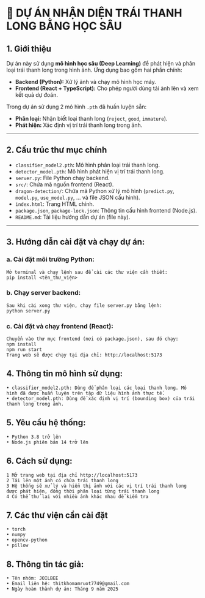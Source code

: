 # 📌 DỰ ÁN NHẬN DIỆN TRÁI THANH LONG BẰNG HỌC SÂU

## 1. Giới thiệu
Dự án này sử dụng **mô hình học sâu (Deep Learning)** để phát hiện và phân loại trái thanh long trong hình ảnh. Ứng dụng bao gồm hai phần chính:

- **Backend (Python):** Xử lý ảnh và chạy mô hình học máy.  
- **Frontend (React + TypeScript):** Cho phép người dùng tải ảnh lên và xem kết quả dự đoán.

Trong dự án sử dụng 2 mô hình `.pth` đã huấn luyện sẵn:
- **Phân loại:** Nhận biết loại thanh long (`reject`, `good`, `immature`).  
- **Phát hiện:** Xác định vị trí trái thanh long trong ảnh.

---

## 2. Cấu trúc thư mục chính
- `classifier_model2.pth`: Mô hình phân loại trái thanh long.  
- `detector_model.pth`: Mô hình phát hiện vị trí trái thanh long.  
- `server.py`: File Python chạy backend.  
- `src/`: Chứa mã nguồn frontend (React).  
- `dragon-detection/`: Chứa mã Python xử lý mô hình (`predict.py`, `model.py`, `use_model.py`, … và file JSON cấu hình).  
- `index.html`: Trang HTML chính.  
- `package.json`, `package-lock.json`: Thông tin cấu hình frontend (Node.js).  
- `README.md`: Tài liệu hướng dẫn dự án (file này).  

---

## 3. Hướng dẫn cài đặt và chạy dự án:
###    a. Cài đặt môi trường Python:
	Mở terminal và chạy lệnh sau để cài các thư viện cần thiết:
	pip install <tên_thư_viện>

###    b. Chạy server backend:
	Sau khi cài xong thư viện, chạy file server.py bằng lệnh: 
	python server.py 

###    c. Cài đặt và chạy frontend (React):
	Chuyển vào thư mục frontend (nơi có package.json), sau đó chạy: 
	npm install 
	npm run start
	Trang web sẽ được chạy tại địa chỉ: http://localhost:5173

## 4. Thông tin mô hình sử dụng:
    • classifier_model2.pth: Dùng để phân loại các loại thanh long. Mô hình đã được huấn luyện trên tập dữ liệu hình ảnh thực tế.
    • detector_model.pth: Dùng để xác định vị trí (bounding box) của trái thanh long trong ảnh.

## 5. Yêu cầu hệ thống:
    • Python 3.8 trở lên
    • Node.js phiên bản 14 trở lên

## 6. Cách sử dụng:
    1 Mở trang web tại địa chỉ http://localhost:5173
    2 Tải lên một ảnh có chứa trái thanh long
    3 Hệ thống sẽ xử lý và hiển thị ảnh với các vị trí trái thanh long được phát hiện, đồng thời phân loại từng trái thanh long
    4 Có thể thử lại với nhiều ảnh khác nhau để kiểm tra

## 7. Các thư viện cần cài đặt
    • torch
    • numpy
    • opencv-python
    • pillow

## 8. Thông tin tác giả:
    • Tên nhóm: JOILBEE
    • Email liên hệ: thitkhomamruot7749@gmail.com
    • Ngày hoàn thành dự án: Tháng 9 năm 2025
